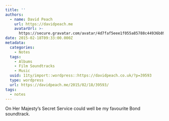 ```yaml
---
title: ''
authors:
  - name: David Peach
    url: https://davidpeach.me
    avatarUrl: >-
      https://secure.gravatar.com/avatar/4d7faf5eee1f055a85788c44936b8995eaab6dfb004e7854ec747ccb272e91ee?s=96&d=mm&r=g
date: 2015-02-18T09:33:00.000Z
metadata:
  categories:
    - Notes
  tags:
    - Albums
    - Film Soundtracks
    - Music
  uuid: 11ty/import::wordpress::https://davidpeach.co.uk/?p=39593
  type: wordpress
  url: https://davidpeach.me/2015/02/18/39593/
tags:
  - notes
---
```

On Her Majesty’s Secret Service could well be my favourite Bond soundtrack.